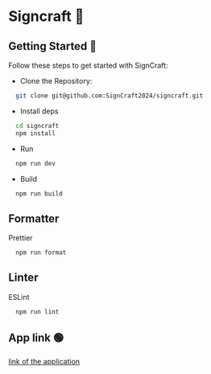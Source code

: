 # Signcraft 💫

## Getting Started 🚀

Follow these steps to get started with SignCraft:

- Clone the Repository:

```bash
  git clone git@github.com:SignCraft2024/signcraft.git
```

- Install deps

```bash
  cd signcraft
  npm install
```

- Run

```bash
  npm run dev
```

- Build

```bash
  npm run build
```

## Formatter

Prettier

```bash
  npm run format
```

## Linter

ESLint

```bash
  npm run lint
```

## App link 🟢

[link of the application](https://prog5-sign.preprod.hei.school/)
